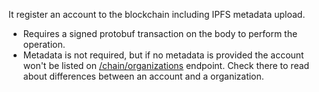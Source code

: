 It register an account to the blockchain including IPFS metadata upload. 

- Requires a signed protobuf transaction on the body to perform the operation.
- Metadata is not required, but if no metadata is provided the account won't be listed on 
[/chain/organizations](organizations-list) endpoint. Check there to read about differences between an account and a organization.